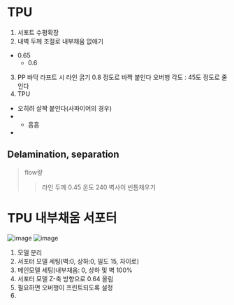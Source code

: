 # TPU
1. 서포트 수평확장
2. 내벽 두께 조절로 내부채움 없애기
  * 0.65
    * 0.6

3. PP
  바닥 라프트 시 라인 굵기 0.8 정도로 바짝 붙인다
  오버행 각도 : 45도 정도로 줄인다
4. TPU
* 오히려 살짝 붙인다(사파이어의 경우)
*   * 흠흠
*   

## Delamination, separation
> flow량
> 
> > 라인 두께 0.45
> 온도 240
> 벽사이 빈틈채우기

# TPU 내부채움 서포터
![image](https://user-images.githubusercontent.com/30430227/120445593-b9500400-c3c3-11eb-836d-f27bd9750572.png)
![image](https://user-images.githubusercontent.com/30430227/120445724-dedd0d80-c3c3-11eb-850e-dc7edbde9a51.png)

1. 모델 분리
2. 서포터 모델 세팅(벽:0, 상하:0, 밀도 15, 자이로)
3. 메인모델 세팅(내부채움: 0, 상하 및 벽 100%
4. 서포터 모델 Z-축 방향으로 0.64 올림
5. 필요하면 오버행이 프린트되도록 설정
6. 
